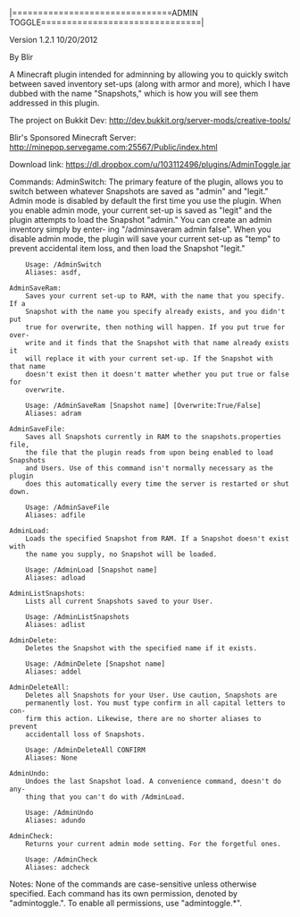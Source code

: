|===============================ADMIN TOGGLE===============================|

Version 1.2.1 10/20/2012

By Blir

A Minecraft plugin intended for adminning by allowing you to quickly switch
between saved inventory set-ups (along with armor and more), which I have
dubbed with the name "Snapshots," which is how you will see them addressed
in this plugin.

The project on Bukkit Dev: http://dev.bukkit.org/server-mods/creative-tools/

Blir's Sponsored Minecraft Server: http://minepop.servegame.com:25567/Public/index.html

Download link: https://dl.dropbox.com/u/103112496/plugins/AdminToggle.jar

Commands:
    AdminSwitch:
        The primary feature of the plugin, allows you to switch between whatever
        Snapshots are saved as "admin" and "legit." Admin mode is disabled by
        default the first time you use the plugin. When you enable admin mode,
        your current set-up is saved as "legit" and the plugin attempts to load
        the Snapshot "admin." You can create an admin inventory simply by enter-
        ing "/adminsaveram admin false". When you disable admin mode, the plugin
        will save your current set-up as "temp" to prevent accidental item loss,
        and then load the Snapshot "legit."

        Usage: /AdminSwitch
        Aliases: asdf, 

    AdminSaveRam:
        Saves your current set-up to RAM, with the name that you specify. If a
        Snapshot with the name you specify already exists, and you didn't put
        true for overwrite, then nothing will happen. If you put true for over-
        write and it finds that the Snapshot with that name already exists it
        will replace it with your current set-up. If the Snapshot with that name
        doesn't exist then it doesn't matter whether you put true or false for
        overwrite.

        Usage: /AdminSaveRam [Snapshot name] [Overwrite:True/False]
        Aliases: adram

    AdminSaveFile:
        Saves all Snapshots currently in RAM to the snapshots.properties file,
        the file that the plugin reads from upon being enabled to load Snapshots
        and Users. Use of this command isn't normally necessary as the plugin 
        does this automatically every time the server is restarted or shut down.

        Usage: /AdminSaveFile
        Aliases: adfile

    AdminLoad:
        Loads the specified Snapshot from RAM. If a Snapshot doesn't exist with
        the name you supply, no Snapshot will be loaded.

        Usage: /AdminLoad [Snapshot name]
        Aliases: adload

    AdminListSnapshots:
        Lists all current Snapshots saved to your User.

        Usage: /AdminListSnapshots
        Aliases: adlist

    AdminDelete:
        Deletes the Snapshot with the specified name if it exists.

        Usage: /AdminDelete [Snapshot name]
        Aliases: addel

    AdminDeleteAll:
        Deletes all Snapshots for your User. Use caution, Snapshots are
        permanently lost. You must type confirm in all capital letters to con-
        firm this action. Likewise, there are no shorter aliases to prevent
        accidentall loss of Snapshots.

        Usage: /AdminDeleteAll CONFIRM
        Aliases: None

    AdminUndo:
        Undoes the last Snapshot load. A convenience command, doesn't do any-
        thing that you can't do with /AdminLoad.

        Usage: /AdminUndo
        Aliases: adundo

    AdminCheck:
        Returns your current admin mode setting. For the forgetful ones.

        Usage: /AdminCheck
        Aliases: adcheck

Notes: None of the commands are case-sensitive unless otherwise specified. Each
command has its own permission, denoted by "admintoggle.<permissionname>". To
enable all permissions, use "admintoggle.*".